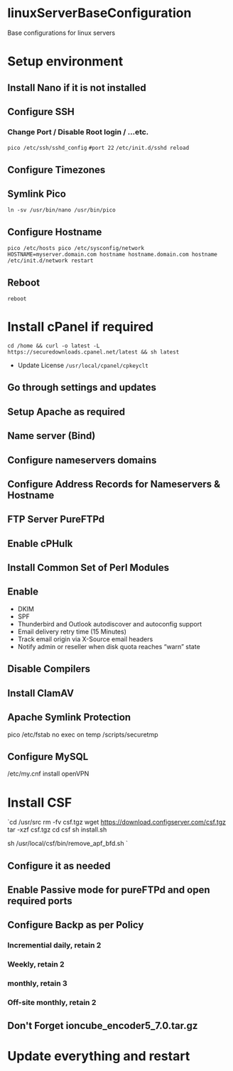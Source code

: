 # linuxServerBaseConfiguration
Base configurations for linux servers

# Setup environment

## Install Nano if it is not installed

## Configure SSH
### Change Port / Disable Root login / ...etc.
`pico /etc/ssh/sshd_config`
`#port 22`
`/etc/init.d/sshd reload`

## Configure Timezones

## Symlink Pico
`ln -sv /usr/bin/nano /usr/bin/pico`

## Configure Hostname
`pico /etc/hosts
pico /etc/sysconfig/network
HOSTNAME=myserver.domain.com
hostname hostname.domain.com
hostname
/etc/init.d/network restart`

## Reboot
`reboot`

# Install cPanel if required
`cd /home && curl -o latest -L https://securedownloads.cpanel.net/latest && sh latest`
* Update License `/usr/local/cpanel/cpkeyclt`
## Go through settings and updates
## Setup Apache as required
## Name server (Bind)
## Configure nameservers domains
## Configure Address Records for Nameservers & Hostname
## FTP Server PureFTPd
## Enable cPHulk
## Install Common Set of Perl Modules
## Enable 
* DKIM
* SPF
* Thunderbird and Outlook autodiscover and autoconfig support
* Email delivery retry time (15 Minutes)
* Track email origin via X-Source email headers
* Notify admin or reseller when disk quota reaches “warn” state
## Disable Compilers
## Install ClamAV 
## Apache Symlink Protection

pico /etc/fstab
no exec on temp
/scripts/securetmp




## Configure MySQL
/etc/my.cnf
install openVPN


# Install CSF
`cd /usr/src
rm -fv csf.tgz
wget https://download.configserver.com/csf.tgz
tar -xzf csf.tgz
cd csf
sh install.sh

sh /usr/local/csf/bin/remove_apf_bfd.sh
`
## Configure it as needed
## Enable Passive mode for pureFTPd and open required ports





## Configure Backp as per Policy
### Incremential daily, retain 2
### Weekly, retain 2
### monthly, retain 3
### Off-site monthly, retain 2












## Don't Forget ioncube_encoder5_7.0.tar.gz






# Update everything and restart